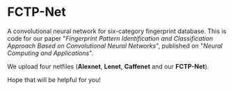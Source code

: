 # FCTP-Net
A convolutional neural network for six-category fingerprint database. This is code for our paper "*Fingerprint Pattern Identification and Classification Approach Based on Convolutional Neural Networks*", published on "*Neural Computing and Applications*".

We upload four netfiles (**Alexnet**, **Lenet**, **Caffenet** and our **FCTP-Net**). 

Hope that will be helpful for you!
